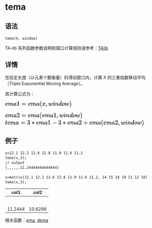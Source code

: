 # tema

## 语法

`tema(X, window)`

TA-lib 系列函数参数说明和窗口计算规则请参考：[TAlib](../themes/TAlib.md)

## 详情

在给定长度（以元素个数衡量）的滑动窗口内，计算 *X* 的三重指数移动平均（Triple Exponential
Moving Average）。

其计算公式为：

![ema1](../../images/ema1.png)

![ema2](../../images/ema2.png)
![tema](../../images/tema.png)

## 例子

```
x=12.1 12.2 12.6 12.8 11.9 11.6 11.2
tema(x,3);
// output
[,,,,,,11.24444444444444]

x=matrix(12.1 12.2 12.6 12.8 11.9 11.6 11.2, 14 15 18 19 21 12 10)
tema(x,3);
```

| col1 | col2 |
| --- | --- |
|  |  |
|  |  |
|  |  |
|  |  |
|  |  |
|  |  |
| 11.2444 | 10.6296 |

相关函数：[ema](../e/ema.md), [dema](../d/dema.md)

